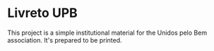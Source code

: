 # Livreto UPB

This project is a simple institutional material for the Unidos pelo Bem association. It's prepared to be printed.
